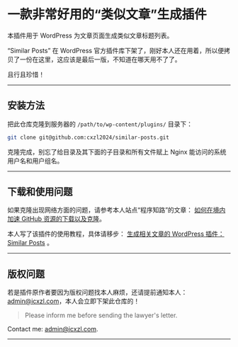 # 一款非常好用的“类似文章”生成插件

本插件用于 WordPress 为文章页面生成类似文章标题列表。

“Similar Posts” 在 WordPress 官方插件库下架了，刚好本人还在用着，所以便拷贝了一份在这里，这应该是最后一版，不知道在哪天用不了了。

且行且珍惜！

---

## 安装方法

把此仓库克隆到服务器的 `/path/to/wp-content/plugins/` 目录下：

```bash
git clone git@github.com:cxzl2024/similar-posts.git
```

克隆完成，别忘了给目录及其下面的子目录和所有文件赋上 Nginx 能访问的系统用户名和用户组名。

---

## 下载和使用问题

如果克隆出现网络方面的问题，请参考本人站点“程序知路”的文章： [如何在境内加速 GitHub 资源的下载以及克隆](https://icxzl.com/how-to-speed-up-github-resources)。

本人写了该插件的使用教程，具体请移步： [生成相关文章的 WordPress 插件：Similar Posts](https://icxzl.com/3855.html) 。

---

## 版权问题

若是插件原作者要因为版权问题找本人麻烦，还请提前通知本人： <admin@icxzl.com>，本人会立即下架此仓库的！

> Please inform me before sending the lawyer's letter.

Contact me: <admin@icxzl.com>.

---
